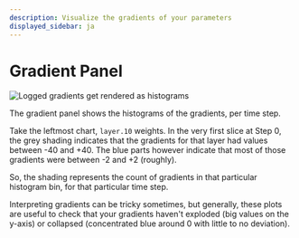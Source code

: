 ```yaml
---
description: Visualize the gradients of your parameters
displayed_sidebar: ja
---
```


# Gradient Panel

![Logged gradients get rendered as histograms](/images/app_ui/gradient_panels.png)

The gradient panel shows the histograms of the gradients, per time step.

Take the leftmost chart, `layer.10` weights. In the very first slice at Step 0, the grey shading indicates that the gradients for that layer had values between -40 and +40. The blue parts however indicate that most of those gradients were between -2 and +2 (roughly).

So, the shading represents the count of gradients in that particular histogram bin, for that particular time step.

Interpreting gradients can be tricky sometimes, but generally, these plots are useful to check that your gradients haven't exploded (big values on the y-axis) or collapsed (concentrated blue around 0 with little to no deviation).
